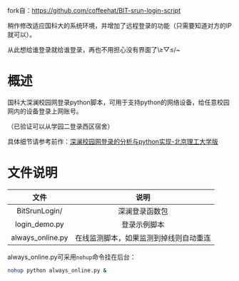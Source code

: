 fork自：https://github.com/coffeehat/BIT-srun-login-script

稍作修改适应国科大的系统环境，并增加了远程登录的功能（只需要知道对方的IP就可以）。

从此想给谁登录就给谁登录，再也不用担心没有界面了\≥▽≤/~

# 概述

国科大深澜校园网登录python脚本，可用于支持python的网络设备，给任意校园网内的设备登录上网账号。

（已验证可以从学园二登录西区宿舍）

具体细节请参考前作：[深澜校园网登录的分析与python实现-北京理工大学版](https://zhuanlan.zhihu.com/p/122556315)

# 文件说明

|文件|说明|
|:-:|:-:|
|BitSrunLogin/|深澜登录函数包|
|login_demo.py|登录示例脚本|
|always_online.py|在线监测脚本，如果监测到掉线则自动重连|

always_online.py可采用`nohup`命令挂在后台：
``` bash
nohup python always_online.py &
```
